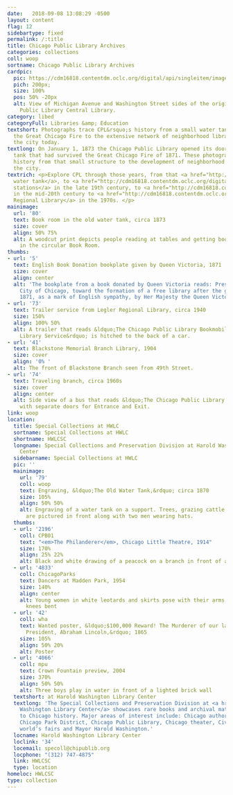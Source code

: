 ```yaml
---
date:   2018-09-08 13:08:29 -0500
layout: content
flag: 12
sidebartype: fixed
permalink: /:title
title: Chicago Public Library Archives
categories: collections
coll: woop
sortname: Chicago Public Library Archives
cardpic:
  pic: https://cdm16818.contentdm.oclc.org/digital/api/singleitem/image/woop/45/default.jpg
  pich: 200px;
  size: 100%
  pos: 50% -20px
  alt: View of Michigan Avenue and Washington Street sides of the original Chicago
    Public Library Central Library.
category: libed
categoryFull: Libraries &amp; Education
textshort: Photographs trace CPL&rsquo;s history from a small water tank that survived
  the Great Chicago Fire to the extensive network of neighborhood libraries that span
  the city today.
textlong: On January 1, 1873 the Chicago Public Library opened its doors in a water
  tank that had survived the Great Chicago Fire of 1871. These photographs trace our
  history from that small structure to the development of neighborhood libraries across
  the city.
textrich: <p>Explore CPL through those years, from that <a href="http://cdm16818.contentdm.oclc.org/digital/search/collection/woop/searchterm/Water+tank/field/subjed/mode/all/conn/and/order/nosort">circular
  water tank</a>, to <a href="http://cdm16818.contentdm.oclc.org/digital/search/collection/woop/searchterm/Delivery+stations/field/subjed/mode/all/conn/and/order/nosort">delivery
  stations</a> in the late 19th century, to <a href="http://cdm16818.contentdm.oclc.org/digital/search/collection/woop/searchterm/Bookmobiles/field/subjed/mode/all/conn/and/order/nosort">bookmobiles</a>
  in the mid-20th century to <a href="http://cdm16818.contentdm.oclc.org/digital/search/collection/bar/searchterm/Working%20with%20children!Hild%20Regional%20Library/field/subjed!all/mode/all!all/conn/and!and/order/nosort/ad/asc">Hild
  Regional Library</a> in the 1970s. </p>
mainimage:
  url: '80'
  text: Book room in the old water tank, circa 1873
  size: cover
  align: 50% 75%
  alt: A woodcut print depicts people reading at tables and getting books from bookshelves
    in the circular Book Room.
thumbs:
- url: '5'
  text: English Book Donation bookplate given by Queen Victoria, 1871
  size: cover
  align: center
  alt: 'The bookplate from a book donated by Queen Victoria reads: Presented to the
    City of Chicago, toward the formation of a free library after the great fire of
    1871, as a mark of English sympathy, by Her Majesty the Queen Victoria.'
- url: '73'
  text: Trailer service from Legler Regional Library, circa 1940
  size: 150%
  align: 100% 50%
  alt: A trailer that reads &ldquo;The Chicago Public Library Bookmobile Traveling
    Library Service&rdquo; is hitched to the back of a car.
- url: '41'
  text: Blackstone Memorial Branch Library, 1904
  size: cover
  align: '0% '
  alt: The front of Blackstone Branch seen from 49th Street.
- url: '74'
  text: Traveling branch, circa 1960s
  size: cover
  align: center
  alt: Side view of a bus that reads &ldquo;The Chicago Public Library Traveling Branch&rdquo;
    with separate doors for Entrance and Exit.
link: woop
location:
  title: Special Collections at HWLC
  sortname: Special Collections at HWLC
  shortname: HWLCSC
  longname: Special Collections and Preservation Division at Harold Washington Library
    Center
  sidebarname: Special Collections at HWLC
  pic: ''
  mainimage:
    url: '79'
    coll: woop
    text: Engraving, &ldquo;The Old Water Tank,&rdquo; circa 1870
    size: 105%
    align: 50% 50%
    alt: Engraving of a water tank on a support. Trees, grazing cattle, and a fence
      are pictured in front along with two men wearing hats.
  thumbs:
  - url: '2196'
    coll: CPB01
    text: "<em>The Philanderer</em>, Chicago Little Theatre, 1914"
    size: 170%
    align: 25% 22%
    alt: Black and white drawing of a peacock on a branch in front of an orange circle
  - url: '4833'
    coll: ChicagoParks
    text: Dancers at Madden Park, 1954
    size: 140%
    align: center
    alt: Young women in white leotards and skirts pose with their arms extended and
      knees bent
  - url: '42'
    coll: wha
    text: Wanted poster, &ldquo;$100,000 Reward! The Murderer of our late beloved
      President, Abraham Lincoln,&rdquo; 1865
    size: 105%
    align: 50% 20%
    alt: Poster
  - url: '4066'
    coll: mpu
    text: Crown Fountain preview, 2004
    size: 370%
    align: 50% 50%
    alt: Three boys play in water in front of a lighted brick wall
  textshort: at Harold Washington Library Center
  textlong: 'The Special Collections and Preservation Division at <a href="https://www.chipublib.org/locations/34">Harold
    Washington Library Center</a> showcases rare books and archival material relating
    to Chicago history. Major areas of interest include: Chicago authors and publishing,
    Chicago Park District, Chicago Public Library, Chicago theater, Civil War, Chicago’s
    world’s fairs and Mayor Harold Washington.'
  locname: Harold Washington Library Center
  loclink: '34'
  locemail: specoll@chipublib.org
  locphone: "(312) 747-4875"
  link: HWLCSC
  type: location
homeloc: HWLCSC
type: collection
---
```

